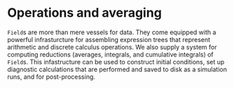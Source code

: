 # Operations and averaging

`Field`s are more than mere vessels for data.
They come equipped with a powerful infrasturcture for assembling expression trees that represent
arithmetic and discrete calculus operations.
We also supply a system for computing reductions (averages, integrals, and cumulative integrals) of `Field`s.
This infastructure can be used to construct initial conditions, set up diagnostic calculations that are performed
and saved to disk as a simulation runs, and for post-processing.

